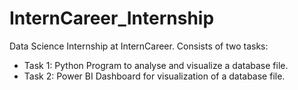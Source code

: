 # InternCareer_Internship
Data Science Internship at InternCareer. Consists of two tasks:
- Task 1: Python Program to analyse and visualize a database file.
- Task 2: Power BI Dashboard for visualization of a database file.
